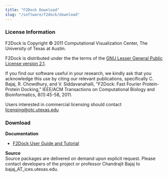 ```yaml
---
title: "F2Dock Download"
slug: "/software/f2dock/download"
---
```


### License Information

F2Dock is Copyright © 2011 Computational Visualization Center, The University of Texas at Austin.

F2Dock is distributed under the the terms of the [GNU Lesser General Public License version 2.1](http://www.gnu.org/licenses/lgpl-2.1-standalone.html).

If you find our software useful in your research, we kindly ask that you acknowledge this use by citing our relevant publications, specifically C. Bajaj, R. Chowdhury, and V. Siddavanahalli, "F2Dock: Fast Fourier Protein-Protein Docking," IEEE/ACM Transactions on Computational Biology and Bioinformatics, 8(1):45-58, 2011.

Users interested in commercial licensing should contact licensing@otc.utexas.edu

### Download

**Documentation**

- [F2Dock User Guide and Tutorial](http://cvcweb.ices.utexas.edu/software/doc/dockingTutorial.pdf)

**Source**  
Source packages are delivered on demand upon explicit request. Please contact developers of the project or professor Chandrajit Bajaj to bajaj_AT_ices.utexas.edu.
